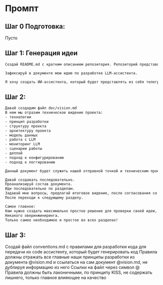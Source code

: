 # Промпт

## Шаг 0 Подготовка:
Пусто

## Шаг 1: Генерация идеи
```txt  
Создай README.md с кратким описанием репозитория. Репозиторий представляет из себя выполнение домашнего задания после интенсива LLM Start с указанием фамилии имени студента и статусом выполнения. Короткое, понятное, простое описание.
```
```txt
Зафиксируй в документе мою идею по разработке LLM-ассистента.

Я хочу создать ИИ-ассистента, который будет представлять из себя телеграм бота. Задачей бота будет проводить первичную консультацию клиентов по услугам моей компании. Бот должен отрабатывать их вопросы, уточнять их потребности и проблемы, предлагать им наши услуги для решения их проблем. Информацию о компании и услугах будет подготовлена мною вручную и добавлена в системный промпт LLM.
```

## Шаг 2: 
```txt
Давай создадим файл doc/vision.md
В нем мы отразим техническое видение проекта:
- технологии
- принцип разработки
- структуру проекта
- архитектуру проекта 
- модель данных
- работа с LLM
- мониторинг LLM
- сценарии работы
- деплой
- подход к конфигурированию
- подход к логгированию

Данный документ будет служить нашей отправной точкой и техническим проектом для последующей разработки.

Давай создавать последовательно.
Проанализируй состав документа.
Иди последовательно по разделам.
Задавай мне вопросы, предлагай итоговое видение, после согласования со мной фиксируй в документе.
После переходи к следующему разделу.

Самое главное:
Нам нужно создать максимально простое решение для проверки своей идеи, по принципам KISS.
Никакого оверинжиниринга.
Только самое необходимое и простое во всех разделах!
```

## Шаг 3:
Создай файл conventions.md c правилами для разработки кода для передачи их code ассистенту, который будет генерировать код
Правила должны отражать все главные наши принципы разработки из документа @vision.md и ссылаться на сам документ @vision.md, не дублируя информацию из него
Ссылки на файл через символ @
Правила должны быть лаконичными, по принципу KISS, не содержать лишнего, только главное влияющее на качество 